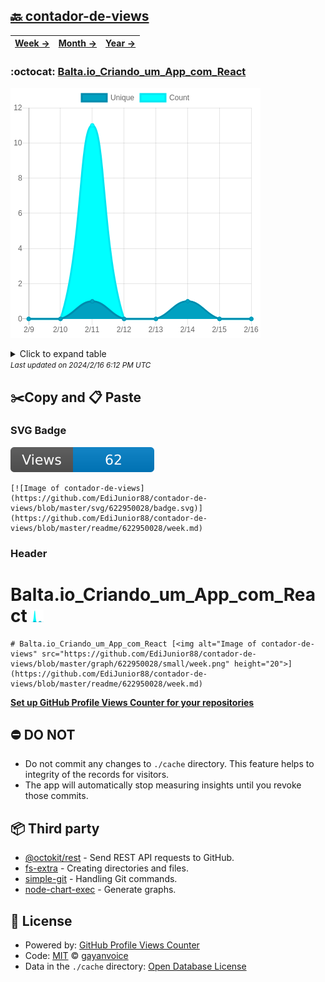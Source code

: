 ## [🔙 contador-de-views](https://github.com/EdiJunior88/contador-de-views)
| [**Week →**](https://github.com/EdiJunior88/contador-de-views/blob/master/readme/622950028/week.md) | [**Month →**](https://github.com/EdiJunior88/contador-de-views/blob/master/readme/622950028/month.md) | [**Year →**](https://github.com/EdiJunior88/contador-de-views/blob/master/readme/622950028/year.md) |
| ---- | ---- | ----- |
### :octocat: [Balta.io_Criando_um_App_com_React](https://github.com/EdiJunior88/Balta.io_Criando_um_App_com_React)
![Image of contador-de-views](https://github.com/EdiJunior88/contador-de-views/blob/master/graph/622950028/large/week.png)

<details>
	<summary>Click to expand table</summary>
	<h2>:calendar: Week Page Views Table</h2>
<table>
	<tr>
		<th>
			Last Updated
		</th>
		<th>
			Unique
		</th>
		<th>
			Count
		</th>
	</tr>
	<tr>
		<td>
			<code>2024/2/16</code>
		</td>
		<td>
			<code>0</code>
		</td>
		<td>
			<code>0</code>
		</td>
	</tr>
	<tr>
		<td>
			<code>2024/2/15</code>
		</td>
		<td>
			<code>0</code>
		</td>
		<td>
			<code>0</code>
		</td>
	</tr>
	<tr>
		<td>
			<code>2024/2/14</code>
		</td>
		<td>
			<code>1</code>
		</td>
		<td>
			<code>1</code>
		</td>
	</tr>
	<tr>
		<td>
			<code>2024/2/13</code>
		</td>
		<td>
			<code>0</code>
		</td>
		<td>
			<code>0</code>
		</td>
	</tr>
	<tr>
		<td>
			<code>2024/2/12</code>
		</td>
		<td>
			<code>0</code>
		</td>
		<td>
			<code>0</code>
		</td>
	</tr>
	<tr>
		<td>
			<code>2024/2/11</code>
		</td>
		<td>
			<code>1</code>
		</td>
		<td>
			<code>11</code>
		</td>
	</tr>
	<tr>
		<td>
			<code>2024/2/10</code>
		</td>
		<td>
			<code>0</code>
		</td>
		<td>
			<code>0</code>
		</td>
	</tr>
	<tr>
		<td>
			<code>2024/2/9</code>
		</td>
		<td>
			<code>0</code>
		</td>
		<td>
			<code>0</code>
		</td>
	</tr>
</table>

</details>
<small><i>Last updated on 2024/2/16 6:12 PM UTC</i></small>

## ✂️Copy and 📋 Paste
### SVG Badge
[![Image of contador-de-views](https://github.com/EdiJunior88/contador-de-views/blob/master/svg/622950028/badge.svg)](https://github.com/EdiJunior88/contador-de-views/blob/master/readme/622950028/week.md)
```readme
[![Image of contador-de-views](https://github.com/EdiJunior88/contador-de-views/blob/master/svg/622950028/badge.svg)](https://github.com/EdiJunior88/contador-de-views/blob/master/readme/622950028/week.md)
```
### Header
# Balta.io_Criando_um_App_com_React [<img alt="Image of contador-de-views" src="https://github.com/EdiJunior88/contador-de-views/blob/master/graph/622950028/small/week.png" height="20">](https://github.com/EdiJunior88/contador-de-views/blob/master/readme/622950028/week.md)
```readme
# Balta.io_Criando_um_App_com_React [<img alt="Image of contador-de-views" src="https://github.com/EdiJunior88/contador-de-views/blob/master/graph/622950028/small/week.png" height="20">](https://github.com/EdiJunior88/contador-de-views/blob/master/readme/622950028/week.md)
```
[**Set up GitHub Profile Views Counter for your repositories**](https://github.com/gayanvoice/github-profile-views-counter)
## ⛔ DO NOT
- Do not commit any changes to `./cache` directory. This feature helps to integrity of the records for visitors.
- The app will automatically stop measuring insights until you revoke those commits.
## 📦 Third party

- [@octokit/rest](https://www.npmjs.com/package/@octokit/rest) - Send REST API requests to GitHub.
- [fs-extra](https://www.npmjs.com/package/fs-extra) - Creating directories and files.
- [simple-git](https://www.npmjs.com/package/simple-git) - Handling Git commands.
- [node-chart-exec](https://www.npmjs.com/package/node-chart-exec) - Generate graphs.
## 📄 License
- Powered by: [GitHub Profile Views Counter](https://github.com/gayanvoice/github-profile-views-counter)
- Code: [MIT](./LICENSE) © [gayanvoice](https://github.com/gayanvoice/github-profile-views-counter)
- Data in the `./cache` directory: [Open Database License](https://opendatacommons.org/licenses/odbl/1-0/)